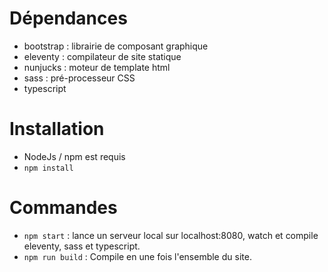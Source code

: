 # Dépendances
- bootstrap : librairie de composant graphique
- eleventy : compilateur de site statique
- nunjucks : moteur de template html
- sass : pré-processeur CSS
- typescript

# Installation

- NodeJs / npm est requis
- `npm install`

# Commandes

- `npm start` : lance un serveur local sur localhost:8080, watch et compile eleventy, sass et typescript.
- `npm run build` : Compile en une fois l'ensemble du site.